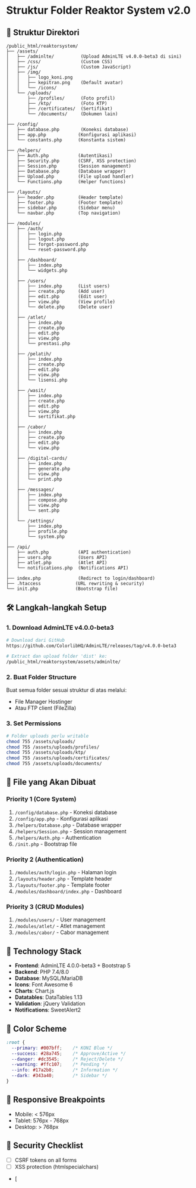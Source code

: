 # Struktur Folder Reaktor System v2.0

## 📁 Struktur Direktori

```
/public_html/reaktorsystem/
├── /assets/
│   ├── /adminlte/          (Upload AdminLTE v4.0.0-beta3 di sini)
│   ├── /css/               (Custom CSS)
│   ├── /js/                (Custom JavaScript)
│   ├── /img/
│   │   ├── logo_koni.png
│   │   ├── kepitran.png    (Default avatar)
│   │   └── /icons/
│   └── /uploads/
│       ├── /profiles/      (Foto profil)
│       ├── /ktp/           (Foto KTP)
│       ├── /certificates/  (Sertifikat)
│       └── /documents/     (Dokumen lain)
│
├── /config/
│   ├── database.php        (Koneksi database)
│   ├── app.php            (Konfigurasi aplikasi)
│   └── constants.php      (Konstanta sistem)
│
├── /helpers/
│   ├── Auth.php           (Autentikasi)
│   ├── Security.php       (CSRF, XSS protection)
│   ├── Session.php        (Session management)
│   ├── Database.php       (Database wrapper)
│   ├── Upload.php         (File upload handler)
│   └── Functions.php      (Helper functions)
│
├── /layouts/
│   ├── header.php         (Header template)
│   ├── footer.php         (Footer template)
│   ├── sidebar.php        (Sidebar menu)
│   └── navbar.php         (Top navigation)
│
├── /modules/
│   ├── /auth/
│   │   ├── login.php
│   │   ├── logout.php
│   │   ├── forgot-password.php
│   │   └── reset-password.php
│   │
│   ├── /dashboard/
│   │   ├── index.php
│   │   └── widgets.php
│   │
│   ├── /users/
│   │   ├── index.php      (List users)
│   │   ├── create.php     (Add user)
│   │   ├── edit.php       (Edit user)
│   │   ├── view.php       (View profile)
│   │   └── delete.php     (Delete user)
│   │
│   ├── /atlet/
│   │   ├── index.php
│   │   ├── create.php
│   │   ├── edit.php
│   │   ├── view.php
│   │   └── prestasi.php
│   │
│   ├── /pelatih/
│   │   ├── index.php
│   │   ├── create.php
│   │   ├── edit.php
│   │   ├── view.php
│   │   └── lisensi.php
│   │
│   ├── /wasit/
│   │   ├── index.php
│   │   ├── create.php
│   │   ├── edit.php
│   │   ├── view.php
│   │   └── sertifikat.php
│   │
│   ├── /cabor/
│   │   ├── index.php
│   │   ├── create.php
│   │   ├── edit.php
│   │   └── view.php
│   │
│   ├── /digital-cards/
│   │   ├── index.php
│   │   ├── generate.php
│   │   ├── view.php
│   │   └── print.php
│   │
│   ├── /messages/
│   │   ├── index.php
│   │   ├── compose.php
│   │   ├── view.php
│   │   └── sent.php
│   │
│   └── /settings/
│       ├── index.php
│       ├── profile.php
│       └── system.php
│
├── /api/
│   ├── auth.php           (API authentication)
│   ├── users.php          (Users API)
│   ├── atlet.php          (Atlet API)
│   └── notifications.php  (Notifications API)
│
├── index.php              (Redirect to login/dashboard)
├── .htaccess             (URL rewriting & security)
└── init.php              (Bootstrap file)
```

## 🛠️ Langkah-langkah Setup

### 1. **Download AdminLTE v4.0.0-beta3**
```bash
# Download dari GitHub
https://github.com/ColorlibHQ/AdminLTE/releases/tag/v4.0.0-beta3

# Extract dan upload folder 'dist' ke:
/public_html/reaktorsystem/assets/adminlte/
```

### 2. **Buat Folder Structure**
Buat semua folder sesuai struktur di atas melalui:
- File Manager Hostinger
- Atau FTP client (FileZilla)

### 3. **Set Permissions**
```bash
# Folder uploads perlu writable
chmod 755 /assets/uploads/
chmod 755 /assets/uploads/profiles/
chmod 755 /assets/uploads/ktp/
chmod 755 /assets/uploads/certificates/
chmod 755 /assets/uploads/documents/
```

## 📝 File yang Akan Dibuat

### **Priority 1 (Core System)**
1. `/config/database.php` - Koneksi database
2. `/config/app.php` - Konfigurasi aplikasi
3. `/helpers/Database.php` - Database wrapper
4. `/helpers/Session.php` - Session management
5. `/helpers/Auth.php` - Authentication
6. `/init.php` - Bootstrap file

### **Priority 2 (Authentication)**
1. `/modules/auth/login.php` - Halaman login
2. `/layouts/header.php` - Template header
3. `/layouts/footer.php` - Template footer
4. `/modules/dashboard/index.php` - Dashboard

### **Priority 3 (CRUD Modules)**
1. `/modules/users/` - User management
2. `/modules/atlet/` - Atlet management
3. `/modules/cabor/` - Cabor management

## 🔧 Technology Stack

- **Frontend**: AdminLTE 4.0.0-beta3 + Bootstrap 5
- **Backend**: PHP 7.4/8.0
- **Database**: MySQL/MariaDB
- **Icons**: Font Awesome 6
- **Charts**: Chart.js
- **Datatables**: DataTables 1.13
- **Validation**: jQuery Validation
- **Notifications**: SweetAlert2

## 🎨 Color Scheme

```css
:root {
  --primary: #007bff;    /* KONI Blue */
  --success: #28a745;    /* Approve/Active */
  --danger: #dc3545;     /* Reject/Delete */
  --warning: #ffc107;    /* Pending */
  --info: #17a2b8;       /* Information */
  --dark: #343a40;       /* Sidebar */
}
```

## 📱 Responsive Breakpoints

- Mobile: < 576px
- Tablet: 576px - 768px
- Desktop: > 768px

## 🔐 Security Checklist

- [ ] CSRF tokens on all forms
- [ ] XSS protection (htmlspecialchars)
- [ 